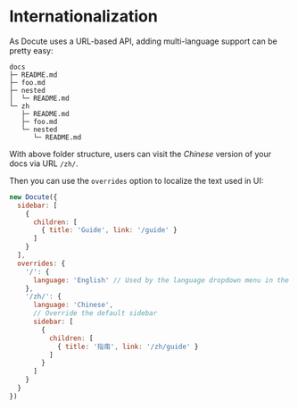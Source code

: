 # Internationalization

As Docute uses a URL-based API, adding multi-language support can be pretty easy:

```
docs
├─ README.md
├─ foo.md
├─ nested
│  └─ README.md
└─ zh
   ├─ README.md
   ├─ foo.md
   └─ nested
      └─ README.md
```

With above folder structure, users can visit the *Chinese* version of your docs via URL `/zh/`.

Then you can use the `overrides` option to localize the text used in UI:

```js
new Docute({
  sidebar: [
    {
      children: [
        { title: 'Guide', link: '/guide' }
      ]
    }
  ],
  overrides: {
    '/': {
      language: 'English' // Used by the language dropdown menu in the sidebar
    },
    '/zh/': {
      language: 'Chinese',
      // Override the default sidebar
      sidebar: [
        {
          children: [
            { title: '指南', link: '/zh/guide' }
          ]
        }
      ]
    }
  }
})
```
